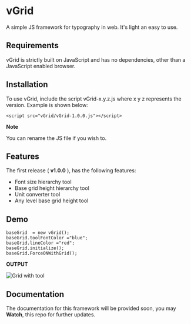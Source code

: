 # vGrid
A simple JS framework for typography in web. It's light an easy to use.

## Requirements

vGrid is strictly built on JavaScript and has no dependencies, other than a JavaScript enabled browser.

## Installation

To use vGrid, include the script vGrid-x.y.z.js where x y z represents the version. Example is shown below:

    <script src="vGrid/vGrid-1.0.0.js"></script>

**Note**

You can rename the JS file if you wish to.

## Features
The first release ( **v1.0.0** ), has the following features:
- Font size hierarchy tool
- Base grid height hierarchy tool
- Unit converter tool
- Any level base grid height tool

## Demo

    baseGrid  = new vGrid();
    baseGrid.toolFontColor ="blue";
    baseGrid.lineColor ="red";
    baseGrid.initialize();
    baseGrid.ForceONWithGrid();

**OUTPUT**

![Grid with tool](https://imgur.com/9It6nXZ.png)

## Documentation
The documentation for this framework will be provided soon, you may **Watch**, this repo for further updates.
